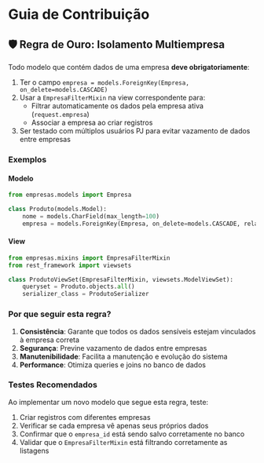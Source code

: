 # Guia de Contribuição

## 🛡️ Regra de Ouro: Isolamento Multiempresa

Todo modelo que contém dados de uma empresa **deve obrigatoriamente**:

1. Ter o campo `empresa = models.ForeignKey(Empresa, on_delete=models.CASCADE)`
2. Usar a `EmpresaFilterMixin` na view correspondente para:
   - Filtrar automaticamente os dados pela empresa ativa (`request.empresa`)
   - Associar a empresa ao criar registros
3. Ser testado com múltiplos usuários PJ para evitar vazamento de dados entre empresas

### Exemplos

#### Modelo
```python
from empresas.models import Empresa

class Produto(models.Model):
    nome = models.CharField(max_length=100)
    empresa = models.ForeignKey(Empresa, on_delete=models.CASCADE, related_name='produtos')
```

#### View
```python
from empresas.mixins import EmpresaFilterMixin
from rest_framework import viewsets

class ProdutoViewSet(EmpresaFilterMixin, viewsets.ModelViewSet):
    queryset = Produto.objects.all()
    serializer_class = ProdutoSerializer
```

### Por que seguir esta regra?

1. **Consistência**: Garante que todos os dados sensíveis estejam vinculados à empresa correta
2. **Segurança**: Previne vazamento de dados entre empresas
3. **Manutenibilidade**: Facilita a manutenção e evolução do sistema
4. **Performance**: Otimiza queries e joins no banco de dados

### Testes Recomendados

Ao implementar um novo modelo que segue esta regra, teste:

1. Criar registros com diferentes empresas
2. Verificar se cada empresa vê apenas seus próprios dados
3. Confirmar que o `empresa_id` está sendo salvo corretamente no banco
4. Validar que o `EmpresaFilterMixin` está filtrando corretamente as listagens 